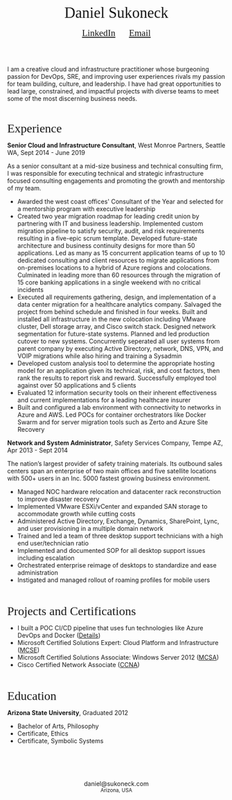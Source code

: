 <!-- 
Source code at github.com/sukoneck/resume is presented via pages.github.com

Site template by www.monique.tech/the-art-of-markdown

Favicon made by www.flaticon.com/authors/smashicons from www.flaticon.com is licensed by creativecommons.org/licenses/by/3.0
-->

<!-- HEADER -->

<br /><center><span style="font-family:Didot; font-size:2.5em;">Daniel Sukoneck</span></center>

<center><span style="font-family:Didot; font-size:1.5em;"><a href="https://www.sukoneck.com" target="_blank">LinkedIn</a> &nbsp;&nbsp;&nbsp;&nbsp; <a href="mailto:daniel@sukoneck.com">Email</a></span></center>

<!-- SUMMARY -->

<br /><br />
<p class="summary">
   I am a creative cloud and infrastructure practitioner whose burgeoning passion for DevOps, SRE, and improving user experiences rivals my passion for team building, culture, and leadership. I have had great opportunities to lead large, constrained, and impactful projects with diverse teams to meet some of the most discerning business needs.
</p>
<br />

<!-- EXPERIENCE -->

<span style="font-family:Didot; font-size:2em;">Experience</span><br />

**Senior Cloud and Infrastructure Consultant**,  West Monroe Partners,  Seattle WA,  Sept 2014 - June 2019

As a senior consultant at a mid-size business and technical consulting firm, I was responsible for executing technical and strategic infrastructure focused consulting engagements and promoting the growth and mentorship of my team.

 * Awarded the west coast offices' Consultant of the Year and selected for a mentorship program with executive leadership
 * Created two year migration roadmap for leading credit union by partnering with IT and business leadership. Implemented custom migration pipeline to satisfy security, audit, and risk requirements resulting in a five-epic scrum template. Developed future-state architecture and business continuity designs for more than 50 applications. Led as many as 15 concurrent application teams of up to 10 dedicated consulting and client resources to migrate applications from on-premises locations to a hybrid of Azure regions and colocations. Culminated in leading more than 60 resources through the migration of 15 core banking applications in a single weekend with no critical incidents
 * Executed all requirements gathering, design, and implementation of a data center migration for a healthcare analytics company. Salvaged the project from behind schedule and finished in four weeks. Built and installed all infrastructure in the new colocation including VMware cluster, Dell storage array, and Cisco switch stack. Designed network segmentation for future-state systems. Planned and led production cutover to new systems. Concurrently seperated all user systems from parent company by executing Active Directory, network, DNS, VPN, and VOIP migrations while also hiring and training a Sysadmin
 * Developed custom analysis tool to determine the appropriate hosting model for an application given its technical, risk, and cost factors, then rank the results to report risk and reward. Successfully employed tool against over 50 applications and 5 clients   
 * Evaluated 12 information security tools on their inherent effectiveness and current implementations for a leading healthcare insurer
 * Built and configured a lab environment with connectivity to networks in Azure and AWS. Led POCs for container orchestrators like Docker Swarm and for server migration tools such as Zerto and Azure Site Recovery  

**Network and System Administrator**,  Safety Services Company,  Tempe AZ,  Apr 2013 - Sept 2014

The nation’s largest provider of safety training materials. Its outbound sales centers span an enterprise of two main offices and five satellite locations with 500+ users in an Inc. 5000 fastest growing business environment.

 * Managed NOC hardware relocation and datacenter rack reconstruction to improve disaster recovery
 * Implemented VMware ESXi/vCenter and expanded SAN storage to accommodate growth while cutting costs
 * Administered Active Directory, Exchange, Dynamics, SharePoint, Lync, and user provisioning in a multiple domain network
 * Trained and led a team of three desktop support technicians with a high end user/technician ratio 
 * Implemented and documented SOP for all desktop support issues including escalation 
 * Orchestrated enterprise reimage of desktops to standardize and ease administration
 * Instigated and managed rollout of roaming profiles for mobile users

<!-- PROJECTS AND CERTS -->

<br /><br /><span style="font-family:Didot; font-size:2em;">Projects and Certifications</span><br />

 * I built a POC CI/CD pipeline that uses fun technologies like Azure DevOps and Docker (<a href="https://project.sukoneck.com" target="_blank">Details</a>) 
 * Microsoft Certified Solutions Expert: Cloud Platform and Infrastructure (<a href="https://www.youracclaim.com/badges/5be9a88b-9ca7-4271-b819-1a22ec7c3ed2/public_url" target="_blank">MCSE</a>) 
 * Microsoft Certified Solutions Associate: Windows Server 2012 (<a href="https://www.youracclaim.com/badges/b9f23041-35f5-429e-a10b-69fc4fcd4765/public_url" target="_blank">MCSA</a>) 
 * Cisco Certified Network Associate (<a href="https://www.youracclaim.com/badges/54a8a8a7-9309-4cef-9ae5-beffef77e117/public_url" target="_blank">CCNA</a>) 

<!-- EDUCATION -->

<br /><br /><span style="font-family:Didot; font-size:2em;">Education</span><br />

**Arizona State University**,  Graduated 2012
 * Bachelor of Arts, Philosophy
 * Certificate, Ethics
 * Certificate, Symbolic Systems

<!-- FOOTER -->

<footer>
   <br /><br /><br /><br /><center>daniel@sukoneck.com<br /><small>Arizona, USA</small></center><br />
</footer>
